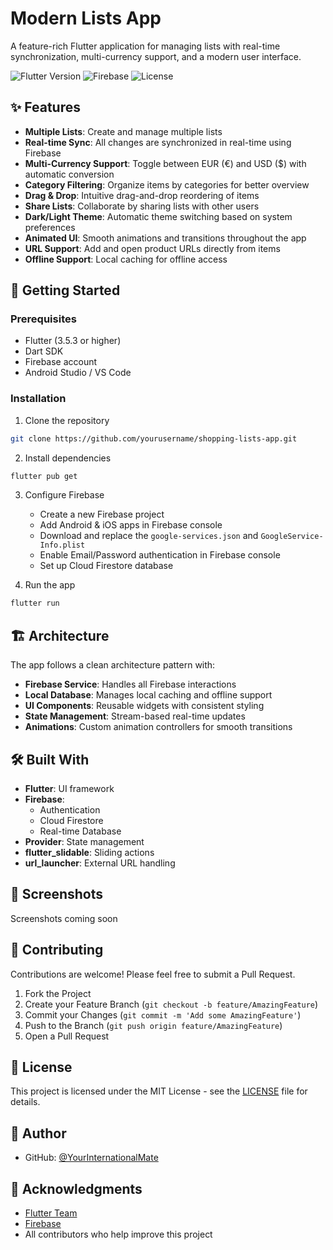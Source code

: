 # Modern Lists App

A feature-rich Flutter application for managing lists with real-time synchronization, multi-currency support, and a modern user interface.

![Flutter Version](https://img.shields.io/badge/Flutter-3.5.3-blue.svg)
![Firebase](https://img.shields.io/badge/Firebase-Enabled-orange.svg)
![License](https://img.shields.io/badge/License-MIT-green.svg)

## ✨ Features

- **Multiple Lists**: Create and manage multiple lists
- **Real-time Sync**: All changes are synchronized in real-time using Firebase
- **Multi-Currency Support**: Toggle between EUR (€) and USD ($) with automatic conversion
- **Category Filtering**: Organize items by categories for better overview
- **Drag & Drop**: Intuitive drag-and-drop reordering of items
- **Share Lists**: Collaborate by sharing lists with other users
- **Dark/Light Theme**: Automatic theme switching based on system preferences
- **Animated UI**: Smooth animations and transitions throughout the app
- **URL Support**: Add and open product URLs directly from items
- **Offline Support**: Local caching for offline access

## 🚀 Getting Started

### Prerequisites

- Flutter (3.5.3 or higher)
- Dart SDK
- Firebase account
- Android Studio / VS Code

### Installation

1. Clone the repository
```bash
git clone https://github.com/yourusername/shopping-lists-app.git
```

2. Install dependencies
```bash
flutter pub get
```

3. Configure Firebase
   - Create a new Firebase project
   - Add Android & iOS apps in Firebase console
   - Download and replace the `google-services.json` and `GoogleService-Info.plist`
   - Enable Email/Password authentication in Firebase console
   - Set up Cloud Firestore database

4. Run the app
```bash
flutter run
```

## 🏗️ Architecture

The app follows a clean architecture pattern with:

- **Firebase Service**: Handles all Firebase interactions
- **Local Database**: Manages local caching and offline support
- **UI Components**: Reusable widgets with consistent styling
- **State Management**: Stream-based real-time updates
- **Animations**: Custom animation controllers for smooth transitions

## 🛠️ Built With

- **Flutter**: UI framework
- **Firebase**:
  - Authentication
  - Cloud Firestore
  - Real-time Database
- **Provider**: State management
- **flutter_slidable**: Sliding actions
- **url_launcher**: External URL handling

## 📱 Screenshots

Screenshots coming soon

## 🤝 Contributing

Contributions are welcome! Please feel free to submit a Pull Request.

1. Fork the Project
2. Create your Feature Branch (`git checkout -b feature/AmazingFeature`)
3. Commit your Changes (`git commit -m 'Add some AmazingFeature'`)
4. Push to the Branch (`git push origin feature/AmazingFeature`)
5. Open a Pull Request

## 📄 License

This project is licensed under the MIT License - see the [LICENSE](LICENSE) file for details.

## 👤 Author

- GitHub: [@YourInternationalMate](https://github.com/YourInternationalMate)

## 🙏 Acknowledgments

- [Flutter Team](https://flutter.dev)
- [Firebase](https://firebase.google.com)
- All contributors who help improve this project
